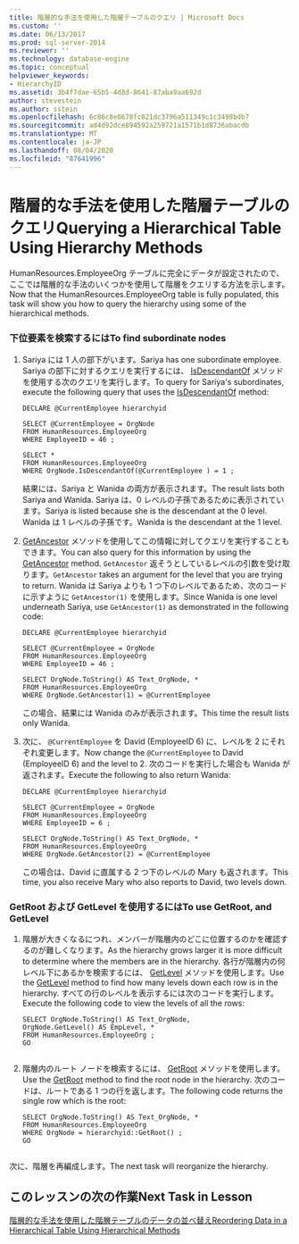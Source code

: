 ```yaml
---
title: 階層的な手法を使用した階層テーブルのクエリ | Microsoft Docs
ms.custom: ''
ms.date: 06/13/2017
ms.prod: sql-server-2014
ms.reviewer: ''
ms.technology: database-engine
ms.topic: conceptual
helpviewer_keywords:
- HierarchyID
ms.assetid: 3b4f7dae-65b5-4d8d-8641-87aba9aa692d
author: stevestein
ms.author: sstein
ms.openlocfilehash: 6c86c8e8678fc821dc3796a511349c1c3498bdb7
ms.sourcegitcommit: ad4d92dce894592a259721a1571b1d8736abacdb
ms.translationtype: MT
ms.contentlocale: ja-JP
ms.lasthandoff: 08/04/2020
ms.locfileid: "87641996"
---
```

# <a name="querying-a-hierarchical-table-using-hierarchy-methods"></a><span data-ttu-id="c7fde-102">階層的な手法を使用した階層テーブルのクエリ</span><span class="sxs-lookup"><span data-stu-id="c7fde-102">Querying a Hierarchical Table Using Hierarchy Methods</span></span>
  <span data-ttu-id="c7fde-103">HumanResources.EmployeeOrg テーブルに完全にデータが設定されたので、ここでは階層的な手法のいくつかを使用して階層をクエリする方法を示します。</span><span class="sxs-lookup"><span data-stu-id="c7fde-103">Now that the HumanResources.EmployeeOrg table is fully populated, this task will show you how to query the hierarchy using some of the hierarchical methods.</span></span>  
  
### <a name="to-find-subordinate-nodes"></a><span data-ttu-id="c7fde-104">下位要素を検索するには</span><span class="sxs-lookup"><span data-stu-id="c7fde-104">To find subordinate nodes</span></span>  
  
1.  <span data-ttu-id="c7fde-105">Sariya には 1 人の部下がいます。</span><span class="sxs-lookup"><span data-stu-id="c7fde-105">Sariya has one subordinate employee.</span></span> <span data-ttu-id="c7fde-106">Sariya の部下に対するクエリを実行するには、 [IsDescendantOf](/sql/t-sql/data-types/isdescendantof-database-engine) メソッドを使用する次のクエリを実行します。</span><span class="sxs-lookup"><span data-stu-id="c7fde-106">To query for Sariya's subordinates, execute the following query that uses the [IsDescendantOf](/sql/t-sql/data-types/isdescendantof-database-engine) method:</span></span>  
  
    ```  
    DECLARE @CurrentEmployee hierarchyid  
  
    SELECT @CurrentEmployee = OrgNode  
    FROM HumanResources.EmployeeOrg  
    WHERE EmployeeID = 46 ;  
  
    SELECT *  
    FROM HumanResources.EmployeeOrg  
    WHERE OrgNode.IsDescendantOf(@CurrentEmployee ) = 1 ;  
    ```  
  
     <span data-ttu-id="c7fde-107">結果には、Sariya と Wanida の両方が表示されます。</span><span class="sxs-lookup"><span data-stu-id="c7fde-107">The result lists both Sariya and Wanida.</span></span> <span data-ttu-id="c7fde-108">Sariya は、0 レべルの子孫であるために表示されています。</span><span class="sxs-lookup"><span data-stu-id="c7fde-108">Sariya is listed because she is the descendant at the 0 level.</span></span> <span data-ttu-id="c7fde-109">Wanida は 1 レベルの子孫です。</span><span class="sxs-lookup"><span data-stu-id="c7fde-109">Wanida is the descendant at the 1 level.</span></span>  
  
2.  <span data-ttu-id="c7fde-110">[GetAncestor](/sql/t-sql/data-types/getancestor-database-engine) メソッドを使用してこの情報に対してクエリを実行することもできます。</span><span class="sxs-lookup"><span data-stu-id="c7fde-110">You can also query for this information by using the [GetAncestor](/sql/t-sql/data-types/getancestor-database-engine) method.</span></span> <span data-ttu-id="c7fde-111">`GetAncestor` 返そうとしているレベルの引数を受け取ります。</span><span class="sxs-lookup"><span data-stu-id="c7fde-111">`GetAncestor` takes an argument for the level that you are trying to return.</span></span> <span data-ttu-id="c7fde-112">Wanida は Sariya よりも 1 つ下のレベルであるため、次のコードに示すように `GetAncestor(1)` を使用します。</span><span class="sxs-lookup"><span data-stu-id="c7fde-112">Since Wanida is one level underneath Sariya, use `GetAncestor(1)` as demonstrated in the following code:</span></span>  
  
    ```  
    DECLARE @CurrentEmployee hierarchyid  
  
    SELECT @CurrentEmployee = OrgNode  
    FROM HumanResources.EmployeeOrg  
    WHERE EmployeeID = 46 ;  
  
    SELECT OrgNode.ToString() AS Text_OrgNode, *  
    FROM HumanResources.EmployeeOrg  
    WHERE OrgNode.GetAncestor(1) = @CurrentEmployee  
    ```  
  
     <span data-ttu-id="c7fde-113">この場合、結果には Wanida のみが表示されます。</span><span class="sxs-lookup"><span data-stu-id="c7fde-113">This time the result lists only Wanida.</span></span>  
  
3.  <span data-ttu-id="c7fde-114">次に、 `@CurrentEmployee` を David (EmployeeID 6) に、レベルを 2 にそれぞれ変更します。</span><span class="sxs-lookup"><span data-stu-id="c7fde-114">Now change the `@CurrentEmployee` to David (EmployeeID 6) and the level to 2.</span></span> <span data-ttu-id="c7fde-115">次のコードを実行した場合も Wanida が返されます。</span><span class="sxs-lookup"><span data-stu-id="c7fde-115">Execute the following to also return Wanida:</span></span>  
  
    ```  
    DECLARE @CurrentEmployee hierarchyid  
  
    SELECT @CurrentEmployee = OrgNode  
    FROM HumanResources.EmployeeOrg  
    WHERE EmployeeID = 6 ;  
  
    SELECT OrgNode.ToString() AS Text_OrgNode, *  
    FROM HumanResources.EmployeeOrg  
    WHERE OrgNode.GetAncestor(2) = @CurrentEmployee  
    ```  
  
     <span data-ttu-id="c7fde-116">この場合は、David に直属する 2 つ下のレベルの Mary も返されます。</span><span class="sxs-lookup"><span data-stu-id="c7fde-116">This time, you also receive Mary who also reports to David, two levels down.</span></span>  
  
### <a name="to-use-getroot-and-getlevel"></a><span data-ttu-id="c7fde-117">GetRoot および GetLevel を使用するには</span><span class="sxs-lookup"><span data-stu-id="c7fde-117">To use GetRoot, and GetLevel</span></span>  
  
1.  <span data-ttu-id="c7fde-118">階層が大きくなるにつれ、メンバーが階層内のどこに位置するのかを確認するのが難しくなります。</span><span class="sxs-lookup"><span data-stu-id="c7fde-118">As the hierarchy grows larger it is more difficult to determine where the members are in the hierarchy.</span></span> <span data-ttu-id="c7fde-119">各行が階層内の何レベル下にあるかを検索するには、 [GetLevel](/sql/t-sql/data-types/getlevel-database-engine) メソッドを使用します。</span><span class="sxs-lookup"><span data-stu-id="c7fde-119">Use the [GetLevel](/sql/t-sql/data-types/getlevel-database-engine) method to find how many levels down each row is in the hierarchy.</span></span> <span data-ttu-id="c7fde-120">すべての行のレベルを表示するには次のコードを実行します。</span><span class="sxs-lookup"><span data-stu-id="c7fde-120">Execute the following code to view the levels of all the rows:</span></span>  
  
    ```  
    SELECT OrgNode.ToString() AS Text_OrgNode,   
    OrgNode.GetLevel() AS EmpLevel, *  
    FROM HumanResources.EmployeeOrg ;  
    GO  
  
    ```  
  
2.  <span data-ttu-id="c7fde-121">階層内のルート ノードを検索するには、 [GetRoot](/sql/t-sql/data-types/getroot-database-engine) メソッドを使用します。</span><span class="sxs-lookup"><span data-stu-id="c7fde-121">Use the [GetRoot](/sql/t-sql/data-types/getroot-database-engine) method to find the root node in the hierarchy.</span></span> <span data-ttu-id="c7fde-122">次のコードは、ルートである 1 つの行を返します。</span><span class="sxs-lookup"><span data-stu-id="c7fde-122">The following code returns the single row which is the root:</span></span>  
  
    ```  
    SELECT OrgNode.ToString() AS Text_OrgNode, *  
    FROM HumanResources.EmployeeOrg  
    WHERE OrgNode = hierarchyid::GetRoot() ;  
    GO  
  
    ```  
  
 <span data-ttu-id="c7fde-123">次に、階層を再編成します。</span><span class="sxs-lookup"><span data-stu-id="c7fde-123">The next task will reorganize the hierarchy.</span></span>  
  
## <a name="next-task-in-lesson"></a><span data-ttu-id="c7fde-124">このレッスンの次の作業</span><span class="sxs-lookup"><span data-stu-id="c7fde-124">Next Task in Lesson</span></span>  
 [<span data-ttu-id="c7fde-125">階層的な手法を使用した階層テーブルのデータの並べ替え</span><span class="sxs-lookup"><span data-stu-id="c7fde-125">Reordering Data in a Hierarchical Table Using Hierarchical Methods</span></span>](lesson-2-4-reordering-data-in-a-hierarchical-table-using-hierarchical-methods.md)  
  
  
